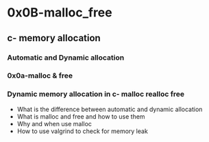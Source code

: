 #  0x0B-malloc_free

## c- memory allocation

### Automatic and Dynamic allocation
### 0x0a-malloc & free
### Dynamic memory allocation in c- malloc realloc free


* What is the difference between automatic and dynamic allocation
* What is malloc and free and how to use them
* Why and when use malloc
* How to use valgrind to check for memory leak
